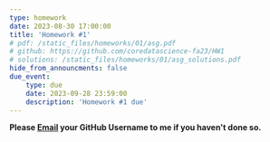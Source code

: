 ```yaml
---
type: homework
date: 2023-08-30 17:00:00
title: 'Homework #1'
# pdf: /static_files/homeworks/01/asg.pdf
# github: https://github.com/coredatascience-fa23/HW1
# solutions: /static_files/homeworks/01/asg_solutions.pdf
hide_from_announcments: false
due_event: 
    type: due
    date: 2023-09-28 23:59:00
    description: 'Homework #1 due'
---
```

**Please [Email](mailto:dongdongli@hsph.harvard.edu?cc=lukebenz@g.harvard.edu) your GitHub Username to me if you haven't done so.**
